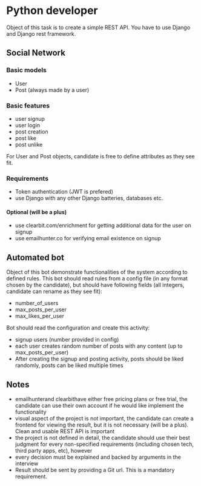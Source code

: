 # Python developer

Object of this task is to create a simple REST API. You have to use Django and Django rest framework.

## Social Network                                   

### Basic models

* User                                        
* Post (always made by a user)                      

### Basic features   

* user signup                       
* user login
* post creation
* post like
* post unlike

For User and Post objects, candidate is free to define attributes as they see fit.

### Requirements

* Token authentication (JWT is prefered)
* use Django with any other Django batteries, databases etc.

#### Optional (​w​ill be a plus​)

* use clearbit.com/enrichment for getting additional data for the user on signup
* use emailhunter.co for verifying email existence on signup        

## Automated bot

Object of this bot demonstrate functionalities of the system according to defined rules. This bot should read rules from a config file (in any format chosen by the candidate), but should have following fields (all integers, candidate can rename as they see fit):

* number_of_users
* max_posts_per_user 
* max_likes_per_user

Bot should read the configuration and create this activity:
* signup users (number provided in config)
* each user creates random number of posts with any content (up to max_posts_per_user)
* After creating the signup and posting activity, posts should be liked randomly, posts can be liked multiple times                                  

## Notes                                                                
* emailhunter​and ​clearbit​have either free pricing plans or free trial, the candidate can use their own account if he would like implement the functionality
* visual aspect of the project is not important, the candidate can create a frontend for viewing the result, but it is not necessary (​will be a plus).​Clean and usable REST API is important
* the project is not defined in detail, the candidate should use their best judgment for every non-specified requirements (including chosen tech, third party apps, etc), however
* every decision must be explained and backed by arguments in the interview
* Result should be sent by providing a Git url. This is a mandatory requirement.